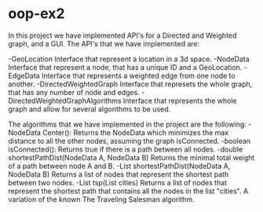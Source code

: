 # oop-ex2
 
In this project we have implemented API's for a Directed and Weighted graph, and a GUI.
The API's that we have implemented are:

-GeoLocation
  Interface that represent a location in a 3d space.
-NodeData
  Interface that represent a node, that has a unique ID and a GeoLocation.
-EdgeData
  Interface that represents a weighted edge from one node to another.
-DirectedWeightedGraph
  Interface that represets the whole graph, that has any number of node and edges.
-DirectedWeightedGraphAlgorithms
  Interface that represents the whole graph and allow for several algorithms to be used.


The algorithms that we have implemented in the project are the following:
-NodeData Center():
  Returns the NodeData which minimizes the max distance to all the other nodes, assuming the graph isConnected.
-boolean isConnected():
  Returns true if there is a path between all nodes.
-double shortestPathDist(NodeData A, NodeData B)
  Returns the minimal total weight of a path between node A and B.
-List<NodeData> shortestPathDist(NodeData A, NodeData B)
  Returns a list of nodes that represent the shortest path between two nodes.
 -List<NodeData> tsp(List<NodeData> cities)
   Returns a list of nodes that represent the shortest path that contains all the nodes in the list "cities".
   A variation of the known The Traveling Salesman algorithm.
  
